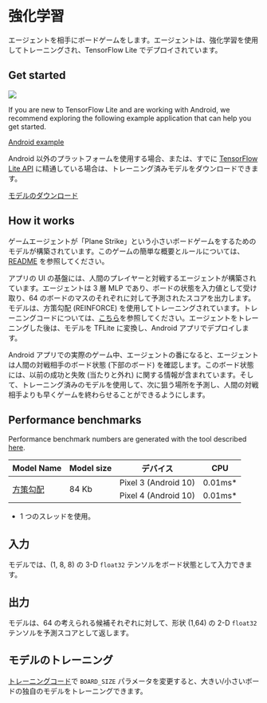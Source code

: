 # 強化学習

エージェントを相手にボードゲームをします。エージェントは、強化学習を使用してトレーニングされ、TensorFlow Lite でデプロイされています。

## Get started


<img src="images/screenshot.gif" class="attempt-right" style="max-width: 300px">

If you are new to TensorFlow Lite and are working with Android, we recommend exploring the following example application that can help you get started.

<a class="button button-primary" href="https://github.com/tensorflow/examples/tree/master/lite/examples/reinforcement_learning/android">Android example</a>

Android 以外のプラットフォームを使用する場合、または、すでに [TensorFlow Lite API](https://www.tensorflow.org/api_docs/python/tf/lite) に精通している場合は、トレーニング済みモデルをダウンロードできます。

<a class="button button-primary" href="https://github.com/tensorflow/examples/blob/master/lite/examples/reinforcement_learning/android/app/src/main/assets/planestrike_tf.tflite">モデルのダウンロード</a>

## How it works

ゲームエージェントが「Plane Strike」という小さいボードゲームをするためのモデルが構築されています。このゲームの簡単な概要とルールについては、[README](https://github.com/tensorflow/examples/tree/master/lite/examples/reinforcement_learning/android) を参照してください。

アプリの UI の基盤には、人間のプレイヤーと対戦するエージェントが構築されています。エージェントは 3 層 MLP であり、ボードの状態を入力値として受け取り、64 のボードのマスのそれぞれに対して予測されたスコアを出力します。モデルは、方策勾配 (REINFORCE) を使用してトレーニングされています。トレーニングコードについては、[こちら](https://github.com/tensorflow/examples/blob/master/lite/examples/reinforcement_learning/ml)を参照してください。エージェントをトレーニングした後は、モデルを TFLite に変換し、Android アプリでデプロイします。

Android アプリでの実際のゲーム中、エージェントの番になると、エージェントは人間の対戦相手のボード状態 (下部のボード) を確認します。このボード状態には、以前の成功と失敗 (当たりと外れ) に関する情報が含まれています。そして、トレーニング済みのモデルを使用して、次に狙う場所を予測し、人間の対戦相手よりも早くゲームを終わらせることができるようにします。

## Performance benchmarks

Performance benchmark numbers are generated with the tool described [here](https://www.tensorflow.org/lite/performance/benchmarks).

<table>
  <thead>
    <tr>
      <th>Model Name</th>
      <th>Model size </th>
      <th>デバイス</th>
      <th>CPU</th>
    </tr>
  </thead>
  <tr>
    <td rowspan="2">       <a href="https://github.com/tensorflow/examples/blob/master/lite/examples/reinforcement_learning/android/app/src/main/assets/planestrike.tflite">方策勾配</a>
</td>
    <td rowspan="2">       84 Kb</td>
    <td>Pixel 3 (Android 10) </td>
    <td>0.01ms*</td>
  </tr>
   <tr>
     <td>Pixel 4 (Android 10) </td>
    <td>0.01ms*</td>
  </tr>
</table>

* 1 つのスレッドを使用。

## 入力

モデルでは、(1, 8, 8) の 3-D `float32` テンソルをボード状態として入力できます。

## 出力

モデルは、64 の考えられる候補それぞれに対して、形状 (1,64) の 2-D `float32` テンソルを予測スコアとして返します。

## モデルのトレーニング

[トレーニングコード](https://github.com/tensorflow/examples/blob/master/lite/examples/reinforcement_learning/ml)で `BOARD_SIZE` パラメータを変更すると、大きい/小さいボードの独自のモデルをトレーニングできます。
